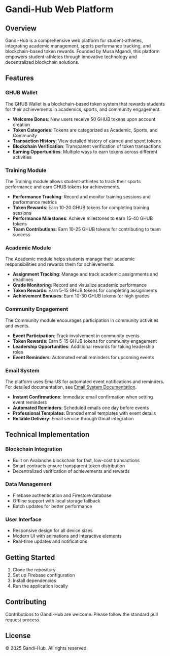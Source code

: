 # Gandi-Hub Web Platform

## Overview
Gandi-Hub is a comprehensive web platform for student-athletes, integrating academic management, sports performance tracking, and blockchain-based token rewards. Founded by Musa Mgandi, this platform empowers student-athletes through innovative technology and decentralized blockchain solutions.

## Features

### GHUB Wallet
The GHUB Wallet is a blockchain-based token system that rewards students for their achievements in academics, sports, and community engagement.

- **Welcome Bonus**: New users receive 50 GHUB tokens upon account creation
- **Token Categories**: Tokens are categorized as Academic, Sports, and Community
- **Transaction History**: View detailed history of earned and spent tokens
- **Blockchain Verification**: Transparent verification of token transactions
- **Earning Opportunities**: Multiple ways to earn tokens across different activities

### Training Module
The Training module allows student-athletes to track their sports performance and earn GHUB tokens for achievements.

- **Performance Tracking**: Record and monitor training sessions and performance metrics
- **Token Rewards**: Earn 10-20 GHUB tokens for completing training sessions
- **Performance Milestones**: Achieve milestones to earn 15-40 GHUB tokens
- **Team Contributions**: Earn 10-25 GHUB tokens for contributing to team success

### Academic Module
The Academic module helps students manage their academic responsibilities and rewards them for achievements.

- **Assignment Tracking**: Manage and track academic assignments and deadlines
- **Grade Monitoring**: Record and visualize academic performance
- **Token Rewards**: Earn 5-15 GHUB tokens for completing assignments
- **Achievement Bonuses**: Earn 10-30 GHUB tokens for high grades

### Community Engagement
The Community module encourages participation in community activities and events.

- **Event Participation**: Track involvement in community events
- **Token Rewards**: Earn 5-15 GHUB tokens for community engagement
- **Leadership Opportunities**: Additional rewards for taking leadership roles
- **Event Reminders**: Automated email reminders for upcoming events

### Email System
The platform uses EmailJS for automated event notifications and reminders. For detailed documentation, see [Email System Documentation](docs/email-system.md).

- **Instant Confirmations**: Immediate email confirmation when setting event reminders
- **Automated Reminders**: Scheduled emails one day before events
- **Professional Templates**: Branded email templates with event details
- **Reliable Delivery**: Email service through Gmail integration

## Technical Implementation

### Blockchain Integration
- Built on Avalanche blockchain for fast, low-cost transactions
- Smart contracts ensure transparent token distribution
- Decentralized verification of achievements and rewards

### Data Management
- Firebase authentication and Firestore database
- Offline support with local storage fallback
- Batch updates for better performance

### User Interface
- Responsive design for all device sizes
- Modern UI with animations and interactive elements
- Real-time updates and notifications

## Getting Started
1. Clone the repository
2. Set up Firebase configuration
3. Install dependencies
4. Run the application locally

## Contributing
Contributions to Gandi-Hub are welcome. Please follow the standard pull request process.

## License
© 2025 Gandi-Hub. All rights reserved.
